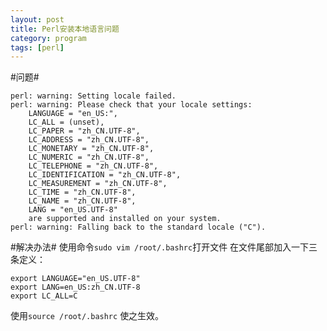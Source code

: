 ```yaml
---
layout: post
title: Perl安装本地语言问题
category: program
tags: [perl]
---
```


#问题#


```
perl: warning: Setting locale failed.
perl: warning: Please check that your locale settings:
	LANGUAGE = "en_US:",
	LC_ALL = (unset),
	LC_PAPER = "zh_CN.UTF-8",
	LC_ADDRESS = "zh_CN.UTF-8",
	LC_MONETARY = "zh_CN.UTF-8",
	LC_NUMERIC = "zh_CN.UTF-8",
	LC_TELEPHONE = "zh_CN.UTF-8",
	LC_IDENTIFICATION = "zh_CN.UTF-8",
	LC_MEASUREMENT = "zh_CN.UTF-8",
	LC_TIME = "zh_CN.UTF-8",
	LC_NAME = "zh_CN.UTF-8",
	LANG = "en_US.UTF-8"
    are supported and installed on your system.
perl: warning: Falling back to the standard locale ("C").
```

#解决办法#
使用命令`sudo vim /root/.bashrc`打开文件
在文件尾部加入一下三条定义：

```
export LANGUAGE="en_US.UTF-8"
export LANG=en_US:zh_CN.UTF-8
export LC_ALL=C
```

使用`source /root/.bashrc` 使之生效。